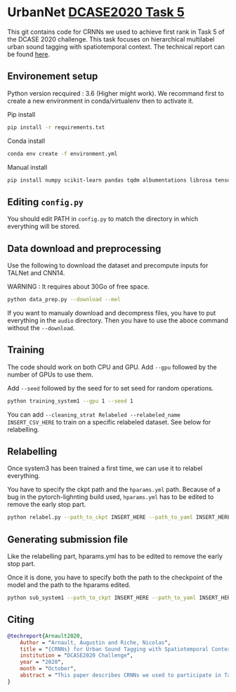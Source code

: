 # UrbanNet [DCASE2020 Task 5](http://dcase.community/challenge2020/task-urban-sound-tagging-with-spatiotemporal-context)

This git contains code for CRNNs we used to achieve first rank in Task 5 of the DCASE 2020 challenge. This task focuses on hierarchical multilabel urban sound tagging with spatiotemporal context. The technical report can be found [here](http://dcase.community/documents/challenge2020/technical_reports/DCASE2020_Arnault_70_t5.pdf).

## Environement setup

Python version recquired : 3.6 (Higher might work).
We recommand first to create a new environment in conda/virtualenv then to activate it.

Pip install

~~~bash
pip install -r requirements.txt
~~~

Conda install

~~~bash
conda env create -f environment.yml
~~~

Manual install

~~~bash
pip install numpy scikit-learn pandas tqdm albumentations librosa tensorboard torch torchvision oyaml pytorch-lightning numba==0.49
~~~

## Editing `config.py`

You should edit PATH in `config.py` to match the directory in which everything will be stored.

## Data download and preprocessing

Use the following to download the dataset and precompute inputs for TALNet and CNN14.

WARNING : It requires about 30Go of free space.

~~~bash
python data_prep.py --download --mel
~~~

If you want to manualy download and decompress files, you have to put everything in the `audio` directory. Then you have to use the aboce command without the `--download`.

## Training

The code should work on both CPU and GPU.
Add `--gpu` followed by the number of GPUs to use them.

Add `--seed` followed by the seed for to set seed for random operations.

~~~bash
python training_system1 --gpu 1 --seed 1
~~~

You can add `--cleaning_strat Relabeled --relabeled_name INSERT_CSV_HERE` to train on a specific relabeled dataset. See below for relabelling.

## Relabelling

Once system3 has been trained a first time, we can use it to relabel everything.

You have to specify the ckpt path and the `hparams.yml` path. Because of a bug in the pytorch-lighnting build used, `hparams.yml` has to be edited to remove the early stop part.

~~~bash
python relabel.py --path_to_ckpt INSERT_HERE --path_to_yaml INSERT_HERE
~~~

## Generating submission file

Like the relabelling part, hparams.yml has to be edited to remove the early stop part.

Once it is done, you have to specify both the path to the checkpoint of the model and the path to the hparams edited.

~~~bash
python sub_system1 --path_to_ckpt INSERT_HERE --path_to_yaml INSERT_HERE
~~~

## Citing

~~~bibtex
@techreport{Arnault2020,
    Author = "Arnault, Augustin and Riche, Nicolas",
    title = "{CRNNs} for Urban Sound Tagging with Spatiotemporal Context",
    institution = "DCASE2020 Challenge",
    year = "2020",
    month = "October",
    abstract = "This paper describes CRNNs we used to participate in Task 5 of the DCASE 2020 challenge. This task focuses on hierarchical multilabel urban sound tagging with spatiotemporal context. The code is available to our GitHub repository at https://github.com/multitel-ai/urban-sound-tagging."
}
~~~
